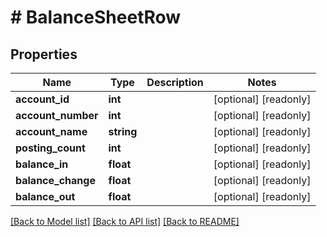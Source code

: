 # # BalanceSheetRow

## Properties

Name | Type | Description | Notes
------------ | ------------- | ------------- | -------------
**account_id** | **int** |  | [optional] [readonly]
**account_number** | **int** |  | [optional] [readonly]
**account_name** | **string** |  | [optional] [readonly]
**posting_count** | **int** |  | [optional] [readonly]
**balance_in** | **float** |  | [optional] [readonly]
**balance_change** | **float** |  | [optional] [readonly]
**balance_out** | **float** |  | [optional] [readonly]

[[Back to Model list]](../../README.md#models) [[Back to API list]](../../README.md#endpoints) [[Back to README]](../../README.md)
